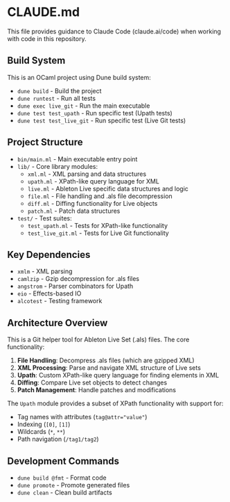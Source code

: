 # CLAUDE.md

This file provides guidance to Claude Code (claude.ai/code) when working with code in this repository.

## Build System

This is an OCaml project using Dune build system:
- `dune build` - Build the project
- `dune runtest` - Run all tests
- `dune exec live_git` - Run the main executable
- `dune test test_upath` - Run specific test (Upath tests)
- `dune test test_live_git` - Run specific test (Live Git tests)

## Project Structure

- `bin/main.ml` - Main executable entry point
- `lib/` - Core library modules:
  - `xml.ml` - XML parsing and data structures
  - `upath.ml` - XPath-like query language for XML
  - `live.ml` - Ableton Live specific data structures and logic
  - `file.ml` - File handling and .als file decompression
  - `diff.ml` - Diffing functionality for Live objects
  - `patch.ml` - Patch data structures
- `test/` - Test suites:
  - `test_upath.ml` - Tests for XPath-like functionality
  - `test_live_git.ml` - Tests for Live Git functionality

## Key Dependencies

- `xmlm` - XML parsing
- `camlzip` - Gzip decompression for .als files
- `angstrom` - Parser combinators for Upath
- `eio` - Effects-based IO
- `alcotest` - Testing framework

## Architecture Overview

This is a Git helper tool for Ableton Live Set (.als) files. The core functionality:

1. **File Handling**: Decompress .als files (which are gzipped XML)
2. **XML Processing**: Parse and navigate XML structure of Live sets
3. **Upath**: Custom XPath-like query language for finding elements in XML
4. **Diffing**: Compare Live set objects to detect changes
5. **Patch Management**: Handle patches and modifications

The `Upath` module provides a subset of XPath functionality with support for:
- Tag names with attributes (`tag@attr="value"`)
- Indexing (`[0]`, `[1]`)
- Wildcards (`*`, `**`)
- Path navigation (`/tag1/tag2`)

## Development Commands

- `dune build @fmt` - Format code
- `dune promote` - Promote generated files
- `dune clean` - Clean build artifacts